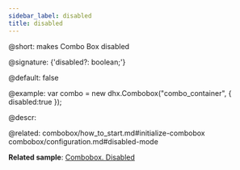 ```yaml
---
sidebar_label: disabled
title: disabled
---          
```


@short: makes Combo Box disabled

@signature: {'disabled?: boolean;'}

@default: false

@example: 
var combo = new dhx.Combobox("combo_container", { 
    disabled:true
});



@descr: 

@related: combobox/how_to_start.md#initialize-combobox
combobox/configuration.md#disabled-mode

**Related sample**: [Combobox. Disabled](https://snippet.dhtmlx.com/ductsm0f)